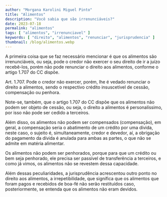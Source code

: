```yaml
---
author: "Morgana Karolini Miguel Pinto"
title: "Alimentos"
description: "Você sabia que são irrenunciáveis?"
date: 2023-07-18
permalink: "alimentos"
tags: [ "alimentos", "irrenunciavel" ]
keywords: [ "direito", "alimentos", "renunciar", "jurisprudencia" ]
thumbnail: /blog/alimentos.webp
---
```


A primeira coisa que se faz necessário mencionar é que os alimentos são irrenunciáveis, ou seja, pode o credor não
exercer o seu direito de ir a juízo recebê-los, porém não pode renunciar o direito aos alimentos, conforme o artigo
1.707 do CC dispõe.

Art. 1.707. Pode o credor não exercer, porém, lhe é vedado renunciar o direito a alimentos, sendo o respectivo crédito
insuscetível de cessão, compensação ou penhora.

Note-se, também, que o artigo 1.707 do CC dispõe que os alimentos não podem ser objeto de cessão, ou seja, o direito a
alimentos é personalíssimo, por isso não pode ser cedido a terceiros.

Além disso, os alimentos não podem ser compensados (compensação), em geral, a compensação seria o abatimento de um
crédito por uma dívida, neste caso, o sujeito é, simultaneamente, credor e devedor, aí, a obrigação do pagamento da
dívida é anulada para ambas as partes, o que não se admite em matéria alimentar.

Os alimentos não podem ser penhorados, porque para que um crédito ou bem seja penhorado, ele precisa ser passível de
transferência a terceiros, e como já vimos, os alimentos não se revestem dessa capacidade.

Além dessas peculiaridades, a jurisprudência acrescentou outro ponto no direito aos alimentos, a irrepetibilidade, que
significa que os alimentos que foram pagos e recebidos de boa-fé não serão restituídos caso, posteriormente, se entenda
que os alimentos não eram devidos.
